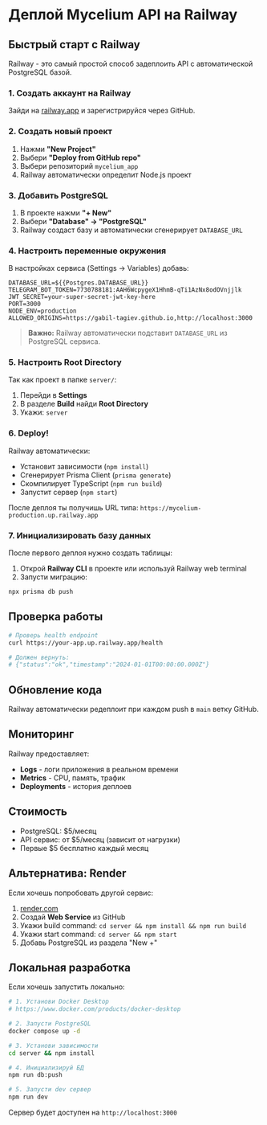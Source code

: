 # Деплой Mycelium API на Railway

## Быстрый старт с Railway

Railway - это самый простой способ задеплоить API с автоматической PostgreSQL базой.

### 1. Создать аккаунт на Railway

Зайди на [railway.app](https://railway.app) и зарегистрируйся через GitHub.

### 2. Создать новый проект

1. Нажми **"New Project"**
2. Выбери **"Deploy from GitHub repo"**
3. Выбери репозиторий `mycelium_app`
4. Railway автоматически определит Node.js проект

### 3. Добавить PostgreSQL

1. В проекте нажми **"+ New"**
2. Выбери **"Database" → "PostgreSQL"**
3. Railway создаст базу и автоматически сгенерирует `DATABASE_URL`

### 4. Настроить переменные окружения

В настройках сервиса (Settings → Variables) добавь:

```env
DATABASE_URL=${{Postgres.DATABASE_URL}}
TELEGRAM_BOT_TOKEN=7730788181:AAH6WcpygeX1HhmB-qTi1AzNx8odOVnjjlk
JWT_SECRET=your-super-secret-jwt-key-here
PORT=3000
NODE_ENV=production
ALLOWED_ORIGINS=https://gabil-tagiev.github.io,http://localhost:3000
```

> **Важно:** Railway автоматически подставит `DATABASE_URL` из PostgreSQL сервиса.

### 5. Настроить Root Directory

Так как проект в папке `server/`:

1. Перейди в **Settings**
2. В разделе **Build** найди **Root Directory**
3. Укажи: `server`

### 6. Deploy!

Railway автоматически:
- Установит зависимости (`npm install`)
- Сгенерирует Prisma Client (`prisma generate`)
- Скомпилирует TypeScript (`npm run build`)
- Запустит сервер (`npm start`)

После деплоя ты получишь URL типа: `https://mycelium-production.up.railway.app`

### 7. Инициализировать базу данных

После первого деплоя нужно создать таблицы:

1. Открой **Railway CLI** в проекте или используй Railway web terminal
2. Запусти миграцию:
```bash
npx prisma db push
```

## Проверка работы

```bash
# Проверь health endpoint
curl https://your-app.up.railway.app/health

# Должен вернуть:
# {"status":"ok","timestamp":"2024-01-01T00:00:00.000Z"}
```

## Обновление кода

Railway автоматически редеплоит при каждом push в `main` ветку GitHub.

## Мониторинг

Railway предоставляет:
- **Logs** - логи приложения в реальном времени
- **Metrics** - CPU, память, трафик
- **Deployments** - история деплоев

## Стоимость

- PostgreSQL: $5/месяц
- API сервис: от $5/месяц (зависит от нагрузки)
- Первые $5 бесплатно каждый месяц

## Альтернатива: Render

Если хочешь попробовать другой сервис:

1. [render.com](https://render.com)
2. Создай **Web Service** из GitHub
3. Укажи build command: `cd server && npm install && npm run build`
4. Укажи start command: `cd server && npm start`
5. Добавь PostgreSQL из раздела "New +"

## Локальная разработка

Если хочешь запустить локально:

```bash
# 1. Установи Docker Desktop
# https://www.docker.com/products/docker-desktop

# 2. Запусти PostgreSQL
docker compose up -d

# 3. Установи зависимости
cd server && npm install

# 4. Инициализируй БД
npm run db:push

# 5. Запусти dev сервер
npm run dev
```

Сервер будет доступен на `http://localhost:3000`
